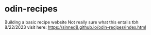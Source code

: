 # odin-recipes
Building a basic recipe website
Not really sure what this entails tbh
8/22/2023
visit here: https://sinned8.github.io/odin-recipes/index.html
